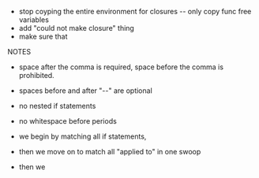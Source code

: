  - stop coyping the entire environment for closures -- only copy func free variables
 - add "could not make closure" thing
 - make sure that 

NOTES

 - space after the comma is required, space before the comma is prohibited.
 - spaces before and after "--" are optional
 - no nested if statements
 - no whitespace before periods


 - we begin by matching all if statements,
 - then we move on to match all "applied to" in one swoop
 - then we
